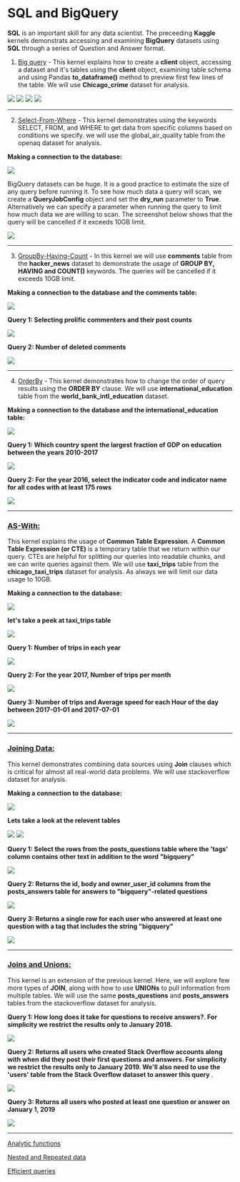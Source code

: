 # <b>SQL and BigQuery</b> 


<b>SQL</b> is an important skill for any data scientist. The preceeding <b>Kaggle</b> kernels demonstrats accessing and examining <b>BigQuery</b> datasets using <b>SQL</b> through a series of Question and Answer format.


1. <a href="https://github.com/J-R-1/J-R-1/blob/main/Kaggle%20Kernel%20-%20SQL/exercise-getting-started-with-sql-and-bigquery%20(2).ipynb">Big query</a> - This kernel explains how to create a <b>client</b> object, accessing a dataset and it's tables using the <b>client</b> object, examining table schema and using Pandas <b>to_dataframe()</b> method to preview first few lines of the table. We will use <b>Chicago_crime</b> dataset for analysis.

<img src="https://github.com/J-R-1/J-R-1/blob/main/Kaggle%20Kernel%20-%20SQL/BQ_1.png" />

<img src="https://github.com/J-R-1/J-R-1/blob/main/Kaggle%20Kernel%20-%20SQL/BQ_2.png" />

<img src="https://github.com/J-R-1/J-R-1/blob/main/Kaggle%20Kernel%20-%20SQL/BQ_3.png" />

<img src="https://github.com/J-R-1/J-R-1/blob/main/Kaggle%20Kernel%20-%20SQL/BQ_4.png" />

---------------------------------------------------------------------------------------------------------------------------------------------------------------------------------


2. <a href="https://github.com/J-R-1/J-R-1/blob/main/Kaggle%20Kernel%20-%20SQL/exercise-select-from-where.ipynb">Select-From-Where</a> - This kernel demonstrates using the keywords SELECT, FROM, and WHERE to get data from specific columns based on conditions we specify. we will use the global_air_quality table from the openaq dataset for analysis.

<b>Making a connection to the database:</b>

<img src="https://github.com/J-R-1/J-R-1/blob/main/Kaggle%20Kernel%20-%20SQL/sw_1.png" />


BigQuery datasets can be huge. It is a good practice to estimate the size of any query before running it. To see how much data a query will scan, we create a <b>QueryJobConfig</b> object and set the <b>dry_run</b> parameter to <b>True</b>. Alternatively we can specify a parameter when running the query to limit how much data we are willing to scan. The screenshot below shows that the query will be cancelled if it exceeds 10GB limit.

<img src="https://github.com/J-R-1/J-R-1/blob/main/Kaggle%20Kernel%20-%20SQL/sw_2.png" />

--------------------------------------------------------------------------------------------------------------------------------------------------------------------------------



3. <a href="https://github.com/J-R-1/J-R-1/blob/main/Kaggle%20Kernel%20-%20SQL/exercise-group-by-having-count.ipynb">GroupBy-Having-Count</a> - In this kernel we will use <b>comments</b> table from the <b>hacker_news</b> dataset to demonstrate the usage of <b>GROUP BY, HAVING and COUNT()</b> keywords. The queries will be cancelled if it exceeds 10GB limit.

<b>Making a connection to the database and the comments table:</b>

<img src="https://github.com/J-R-1/J-R-1/blob/main/Kaggle%20Kernel%20-%20SQL/GH_3.png" />

<b>Query 1: Selecting prolific commenters and their post counts</b>

<img src="https://github.com/J-R-1/J-R-1/blob/main/Kaggle%20Kernel%20-%20SQL/GH_1.png" />

<b>Query 2: Number of deleted comments</b>

<img src="https://github.com/J-R-1/J-R-1/blob/main/Kaggle%20Kernel%20-%20SQL/GH_2.png" />



--------------------------------------------------------------------------------------------------------------------------------------------------------------------------------


4. <a href="https://github.com/J-R-1/J-R-1/blob/main/Kaggle%20Kernel%20-%20SQL/exercise-order-by.ipynb">OrderBy</a> - This kernel demonstrates how to change the order of query results using the <b>ORDER BY</b> clause. We will use <b>international_education</b> table from the <b>world_bank_intl_education</b> dataset.

<b>Making a connection to the database and the international_education table:</b>

<img src="https://github.com/J-R-1/J-R-1/blob/main/Kaggle%20Kernel%20-%20SQL/ob_1.png" />


<b>Query 1: Which country spent the largest fraction of GDP on education between the years 2010-2017</b>

<img src="https://github.com/J-R-1/J-R-1/blob/main/Kaggle%20Kernel%20-%20SQL/ob_2.png" />


<b>Query 2: For the year 2016, select the indicator code and indicator name for all codes with at least 175 rows</b>

<img src="https://github.com/J-R-1/J-R-1/blob/main/Kaggle%20Kernel%20-%20SQL/ob_3.png" />



--------------------------------------------------------------------------------------------------------------------------------------------------------------------------------


### <a href="https://github.com/J-R-1/J-R-1/blob/main/Kaggle%20Kernel%20-%20SQL/exercise-as-with.ipynb"><b>AS-With:</b></a>

This kernel explains the usage of <b>Common Table Expression</b>.  A <b>Common Table Expression (or CTE)</b> is a temporary table that we return within our query. CTEs are helpful for splitting our queries into readable chunks, and we can write queries against them. We will use <b>taxi_trips</b> table from the <b>chicago_taxi_trips</b> dataset for analysis. As always we will limit our data usage to 10GB.

<b>Making a connection to the database:</b>

<img src="https://github.com/J-R-1/J-R-1/blob/main/Kaggle%20Kernel%20-%20SQL/aw_1.png" />


<b>let's take a peek at taxi_trips table</b>

<img src="https://github.com/J-R-1/J-R-1/blob/main/Kaggle%20Kernel%20-%20SQL/aw_2.png" />


<b>Query 1: Number of trips in each year</b>

<img src="https://github.com/J-R-1/J-R-1/blob/main/Kaggle%20Kernel%20-%20SQL/aw_3.png" />


<b>Query 2: For the year 2017, Number of trips per month</b>

<img src="https://github.com/J-R-1/J-R-1/blob/main/Kaggle%20Kernel%20-%20SQL/aw_4.png" />


<b>Query 3: Number of trips and Average speed for each Hour of the day between 2017-01-01 and 2017-07-01</b>

<img src="https://github.com/J-R-1/J-R-1/blob/main/Kaggle%20Kernel%20-%20SQL/aw_5.png" />

---------------------------------------------------------------------------------------------------------------------------------------------------------------------------


### <a href="https://github.com/J-R-1/J-R-1/blob/main/Kaggle%20Kernel%20-%20SQL/exercise-joining-data.ipynb"><b>Joining Data:</b></a>

This kernel demonstrates combining data sources using <b>Join</b> clauses which is critical for almost all real-world data problems. We will use stackoverflow dataset for analysis. 

<b>Making a connection to the database:</b>

<img src="https://github.com/J-R-1/J-R-1/blob/main/Kaggle%20Kernel%20-%20SQL/j_1.png" />


<b>Lets take a look at the relevent tables</b>

<img src="https://github.com/J-R-1/J-R-1/blob/main/Kaggle%20Kernel%20-%20SQL/j_3.png" />

<img src="https://github.com/J-R-1/J-R-1/blob/main/Kaggle%20Kernel%20-%20SQL/j_4.png" />



<b>Query 1: Select the rows from the posts_questions table where the 'tags' column contains other text in addition to the word "bigquery" </b>

<img src="https://github.com/J-R-1/J-R-1/blob/main/Kaggle%20Kernel%20-%20SQL/j_5.png" />



<b>Query 2: Returns the id, body and owner_user_id columns from the posts_answers table for answers to "bigquery"-related questions </b>

<img src="https://github.com/J-R-1/J-R-1/blob/main/Kaggle%20Kernel%20-%20SQL/j_6.png" />



<b>Query 3: Returns a single row for each user who answered at least one question with a tag that includes the string "bigquery" </b>

<img src="https://github.com/J-R-1/J-R-1/blob/main/Kaggle%20Kernel%20-%20SQL/j_7.png" />


--------------------------------------------------------------------------------------------------------------------------------------------------------------------------------


### <a href="https://github.com/J-R-1/J-R-1/blob/main/Kaggle%20Kernel%20-%20SQL/exercise-joins-and-unions.ipynb"><b>Joins and Unions:</b></a>

This kernel is an extension of the previous kernel. Here, we will explore few more types of <b>JOIN</b>, along with how to use <b>UNIONs</b> to pull information from multiple tables. We will use the same <b>posts_questions</b> and <b>posts_answers</b> tables from the stackoverflow dataset for analysis.


<b>Query 1: How long does it take for questions to receive answers?. For simplicity we restrict the results only to January 2018. </b>

<img src="https://github.com/J-R-1/J-R-1/blob/main/Kaggle%20Kernel%20-%20SQL/ju_1.png" />



<b>Query 2: Returns all users who created Stack Overflow accounts along with when did they post their first questions and answers. For simplicity we restrict the results only to  January 2019. We'll also need to use the 'users' table from the Stack Overflow dataset to answer this query </b>.

<img src="https://github.com/J-R-1/J-R-1/blob/main/Kaggle%20Kernel%20-%20SQL/ju_2.png" />



<b>Query 3: Returns all users who posted at least one question or answer on January 1, 2019 </b>

<img src="https://github.com/J-R-1/J-R-1/blob/main/Kaggle%20Kernel%20-%20SQL/ju_3.png" />


---------------------------------------------------------------------------------------------------------------------------------------------------------------------------------


<a href="https://www.kaggle.com/jkuser/exercise-analytic-functions?scriptVersionId=76688181">Analytic functions</a>


<a href="https://www.kaggle.com/jkuser/exercise-nested-and-repeated-data?scriptVersionId=76788370">Nested and Repeated data</a>


<a href="https://www.kaggle.com/jkuser/exercise-writing-efficient-queries?scriptVersionId=76832920">Efficient queries</a>




